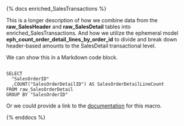 {% docs enriched_SalesTransactions %}

This is a longer description of how we combine data from the **raw_SalesHeader** and **raw_SalesDetail** tables into enriched_SalesTransactions. And how we utilize the ephemeral model **eph_count_order_detail_lines_by_order_id** to divide and break down header-based amounts to the SalesDetail transactional level.

We can show this in a Markdown code block.

```jinja2

SELECT
  "SalesOrderID"
  ,COUNT("SalesOrderDetailID") AS SalesOrderDetailLineCount
FROM raw_SalesOrderDetail
GROUP BY "SalesOrderID"
```

Or we could provide a link to the [documentation](file:///C:/Users/JanPoulsenSkrubbeltr/source/repos/FmDbtCoreDemo_Project/docs/public/index.html#!/model/model.fmdbt.eph_count_order_detail_lines_by_order_id) for this macro.

{% enddocs %}